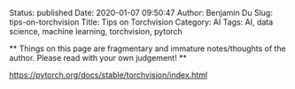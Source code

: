 Status: published
Date: 2020-01-07 09:50:47
Author: Benjamin Du
Slug: tips-on-torchvision
Title: Tips on Torchvision
Category: AI
Tags: AI, data science, machine learning, torchvision, pytorch

**
Things on this page are fragmentary and immature notes/thoughts of the author.
Please read with your own judgement!
**

https://pytorch.org/docs/stable/torchvision/index.html
